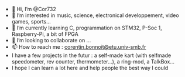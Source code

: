 - 👋 Hi, I’m @Cor732
- 👀 I’m interested in music, science, electronical developpement, video games, sports...
- 🌱 I’m currently learning C, programmation on STM32, P-Soc 1, Raspberry-Pi, a bit of FPGA
- 💞️ I’m looking to collaborate on ...
- 📫 How to reach me : corentin.bonnoit@etu.univ-smb.fr
- I have a few projects in the futur : a self-made kart (with selfmade speedometer, rev counter, thermometer...), a ring-mod, a TalkBox...
- I hope I can learn a lot here and help people the best way I could

<!---
Cor732/Cor732 is a ✨ special ✨ repository because its `README.md` (this file) appears on your GitHub profile.
You can click the Preview link to take a look at your changes.
--->
